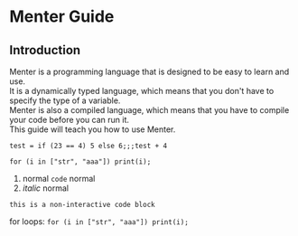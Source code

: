 
# Menter Guide

## Introduction

Menter is a programming language that is designed to be easy to learn and use.  
It is a dynamically typed language, which means that you don't have to specify the type of a variable.  
Menter is also a compiled language, which means that you have to compile your code before you can run it.  
This guide will teach you how to use Menter.

```interactive
test = if (23 == 4) 5 else 6;;;test + 4
```

```interactive
for (i in ["str", "aaa"]) print(i);
```

1. normal `code` normal
2. *italic* normal

```
this is a non-interactive code block
```

for loops: `for (i in ["str", "aaa"]) print(i);`
